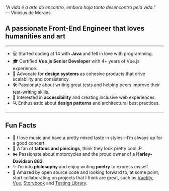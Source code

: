 *"A vida é a arte do encontro, embora haja tanto desencontro pela vida."*  
— Vinicius de Moraes  

## A passionate Front-End Engineer that loves humanities and art

---

- 💻 Started coding at 14 with **Java** and fell in love with programming.
- 🎓 Certified **Vue.js Senior Developer** with 4+ years of Vue.js experience.
- 🎨 Advocate for **design systems** as cohesive products that drive scalability and consistency.
- 🛠️ Passionate about writing great tests and helping peers improve their test-writing skills.
- 🌱 Interested in **accessibility** and creating inclusive web experiences.
- 🔍 Enthusiastic about **design patterns** and architectural best practices.

---

## Fun Facts

- 🎵 I love music and have a pretty mixed taste in styles—I’m always up for a good concert.
- 🎨 A fan of **tattoos and piercings**, think they look pretty cool :P.
- 🏍️ Passionate about motorcycles and the proud owner of a **Harley-Davidson 883**.
- ✨ I’m into **philosophy** and enjoy writing **poetry** to express myself.
- 🚀 Amazed by open source code and looking forward to, at some point, start collaborating on projects that I think are great, such as [Vuetify](https://github.com/vuetifyjs/vuetify), [Vue](https://github.com/vuejs/vue), [Storybook](https://github.com/storybookjs/storybook) and [Testing Library](https://github.com/testing-library).


